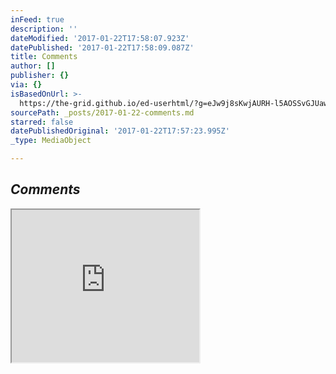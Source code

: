 ```yaml
---
inFeed: true
description: ''
dateModified: '2017-01-22T17:58:07.923Z'
datePublished: '2017-01-22T17:58:09.087Z'
title: Comments
author: []
publisher: {}
via: {}
isBasedOnUrl: >-
  https://the-grid.github.io/ed-userhtml/?g=eJw9j8sKwjAURH-l5AOSSvGJUawiqFWUoovu2t7bNGCamkQL_Xrrc3mGmWFmKguTKvSsyTkpnavthDHQuaVCa3FFmmvFCm2UZcCQ9daLTX2KYtjjPdxFRfg4X-pwFSaJzZKkHVWwNUHs8ps8BP3mvBguj-M2EoI9JDavmjmqDAEQuDN3JF4jwZWcDAc-8UqUonSc9P0O3rMybQANJx2r1AhZ_Sx_4Zv3ySzSKchKUEqn7HNq9gQAZ0rr
sourcePath: _posts/2017-01-22-comments.md
starred: false
datePublishedOriginal: '2017-01-22T17:57:23.995Z'
_type: MediaObject

---
```

## _**Comments**_

<iframe src="https://the-grid.github.io/ed-userhtml/?g=eJw9j8sKwjAURH-l5AOSSvGJUawiqFWUoovu2t7bNGCamkQL_Xrrc3mGmWFmKguTKvSsyTkpnavthDHQuaVCa3FFmmvFCm2UZcCQ9daLTX2KYtjjPdxFRfg4X-pwFSaJzZKkHVWwNUHs8ps8BP3mvBguj-M2EoI9JDavmjmqDAEQuDN3JF4jwZWcDAc-8UqUonSc9P0O3rMybQANJx2r1AhZ_Sx_4Zv3ySzSKchKUEqn7HNq9gQAZ0rr" height="244" style=""></iframe>